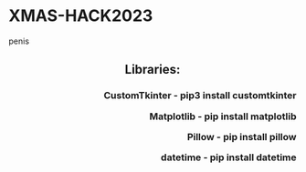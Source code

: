 # XMAS-HACK2023
penis
<h2 align="center">Libraries:</h2>
<h3 align ="right">
<p>CustomTkinter - pip3 install customtkinter</p>
<p>Matplotlib - pip install matplotlib</p>    
<p>Pillow - pip install pillow</p>     
<p>datetime - pip install datetime</p>     
</h3>
    